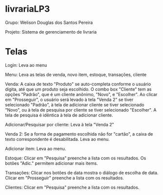 livrariaLP3
===========

Grupo: Welison Douglas dos Santos Pereira

Projeto: Sistema de gerenciamento de livraria


Telas
===========

Login: Leva ao menu

Menu: Leva as telas de venda, novo item, estoque, transações, cliente

Venda: A caixa de texto "Produto" se auto-completa conforme o usuário digita, até que um produto seja escolhido.
O combo box "Cliente" tem as opções "Padrão", que é um cliente anônimo, "Novo", e "Escolher". Ao clicar em "Prosseguir",
o usuário será levado à tela "Venda 2" se tiver selecionado "Padrão", à tela de adicionar cliente se tiver selecionado "Novo",
ou à tela de pesquisa por cliente se tiver selecionado "Escolher". A tela de pesquisa é idêntica à tela de adicionar cliente.

Adicionar/Pesquisar por cliente: Leva à tela "Venda 2"

Venda 2: Se a forma de pagamento escolhida não for "cartão", a caixa de texto correspondente é desabilitada. Leva ao menu.

Adicionar item: Leva ao menu.

Estoque: Clicar em "Pesquisa" preenche a lista com os resultados. Os botões "Adic." permitem adicionar mais items.

Transações: Clicar nos botões de data mostra o diálogo de escolha de data.
Clicar em "Prosseguir" preenche a lista com os resultados.

Clientes: Clicar em "Pesquisa" preenche a lista com os resultados.

